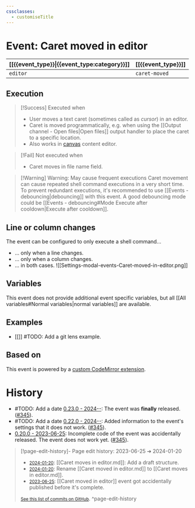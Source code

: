 ```yaml
---
cssclasses:
  - customiseTitle
---
```

# Event: Caret moved in editor
| [[{{event_type}}\|{{event_type:category}}]] | [[{{event_type}}]] |
| ---- | --- |
| `editor` | `caret-moved` |
## Execution
> [!Success] Executed when
> - User moves a text caret (sometimes called as _cursor_) in an editor.
> - Caret is moved programmatically, e.g. when using the [[Output channel - Open files|Open files]] output handler to place the caret to a specific location.
> - Also works in [canvas](https://obsidian.md/canvas) content editor.

> [!Fail] Not executed when
> - Caret moves in file name field.

> [!Warning] Warning: May cause frequent executions
> Caret movement can cause repeated shell command executions in a very short time. To prevent redundant executions, it's recommended to use [[Events - debouncing|debouncing]] with this event. A good debouncing mode could be [[Events - debouncing#Mode Execute after cooldown|Execute after cooldown]].

## Line or column changes

The event can be configured to only execute a shell command...
 - ... only when a line changes.
 - ... only when a column changes.
 - ... in both cases.
![[Settings-modal-events-Caret-moved-in-editor.png]]

## Variables

This event does not provide additional event specific variables, but all [[All variables#Normal variables|normal variables]] are available.

## Examples
- [[]] #TODO: Add a git lens example.

## Based on
This event is powered by a [custom CodeMirror extension](https://github.com/Taitava/obsidian-shellcommands/blob/96e7656a48dc5ca3bcaad7cfca052c39b4ac7252/src/events/SC_Event_CaretMoved.ts#L37-L69).

# History
- #TODO: Add a date [0.23.0 - 2024--](https://github.com/Taitava/obsidian-shellcommands/blob/main/CHANGELOG.md#00---2022--): The event was **finally** released. ([#345](https://github.com/Taitava/obsidian-shellcommands/issues/345)).
- #TODO: Add a date [0.22.0 - 2024--](https://github.com/Taitava/obsidian-shellcommands/blob/main/CHANGELOG.md#00---2024--): Added information to the event's settings that it does not work. ([#345](https://github.com/Taitava/obsidian-shellcommands/issues/345)).
- [0.20.0 - 2023-06-25](https://github.com/Taitava/obsidian-shellcommands/blob/main/CHANGELOG.md#0200---2023-06-25): Incomplete code of the event was accidentally released. The event does not work yet. ([#345](https://github.com/Taitava/obsidian-shellcommands/issues/345)).

> [!page-edit-history]- Page edit history: 2023-06-25 &#10132; 2024-01-20
> - [<small>2024-01-20</small>](https://github.com/Taitava/obsidian-shellcommands-documentation/commit/26d8f10feea73020c6108d632b8581e2f9e40c4e): [[Caret moves in editor.md]]: Add a draft structure.
> - [<small>2024-01-20</small>](https://github.com/Taitava/obsidian-shellcommands-documentation/commit/1399ca5f52956bd6ba2b3202720d6422f270c088): Rename [[Caret moved in editor.md]] to [[Caret moves in editor.md]].
> - [<small>2023-06-25</small>](https://github.com/Taitava/obsidian-shellcommands-documentation/commit/df52c62a0ea458e8f4c29614f5af7baca7573255): [[Caret moved in editor]] event got accidentally published before it's complete.
> 
> [<small>See this list of commits on GitHub</small>](https://github.com/Taitava/obsidian-shellcommands-documentation/commits/main/Events/Caret%20moves%20in%20editor.md).
> ^page-edit-history